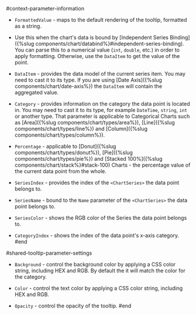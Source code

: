 #context-parameter-information
* `FormattedValue` - maps to the default rendering of the tooltip, formatted as a string.
 * Use this when the chart's data is bound by [Independent Series Binding]({%slug components/chart/databind%}#independent-series-binding). You can parse this to a numerical value (`int`, `double`, etc.) in order to apply formatting. Otherwise, use the `DataItem` to get the value of the point.

* `DataItem` - provides the data model of the current series item. You may need to cast it to its type. If you are using [Date Axis]({%slug components/chart/date-axis%}) the `DataItem` will contain the aggregated value.

* `Category` - provides information on the category the data point is located in. You may need to cast it to its type, for example `DateTime`, `string`, `int` or another type. That parameter is applicable to Categorical Charts such as [Area]({%slug components/chart/types/area%}), [Line]({%slug components/chart/types/line%}) and [Column]({%slug components/chart/types/column%}).

* `Percentage` - applicable to [Donut]({%slug components/chart/types/donut%}), [Pie]({%slug components/chart/types/pie%}) and [Stacked 100%]({%slug components/chart/stack%}#stack-100) Charts - the percentage value of the current data point from the whole.

* `SeriesIndex` - provides the index of the `<ChartSeries>` the data point belongs to.

* `SeriesName` - bound to the `Name` parameter of the `<ChartSeries>` the data point belongs to.

* `SeriesColor` - shows the RGB color of the Series the data point belongs to.

* `CategoryIndex` - shows the index of the data point's x-axis category.
#end


#shared-tooltip-parameter-settings
* `Background` - control the background color by applying a CSS color string, including HEX and RGB. By default the it will match the color for the category.

* `Color` - control the text color by applying a CSS color string, including HEX and RGB.

* `Opacity` - control the opacity of the tooltip.
#end
